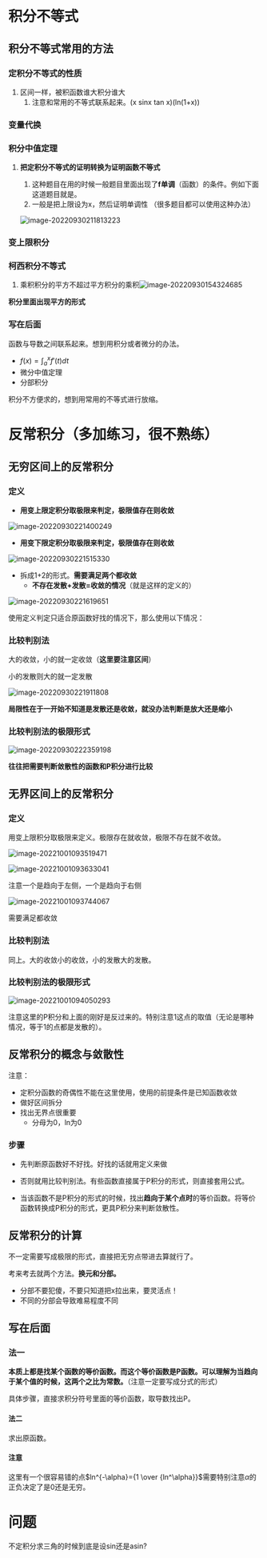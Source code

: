 # 积分不等式

## 积分不等式常用的方法

### 定积分不等式的性质

1. 区间一样，被积函数谁大积分谁大
   1. 注意和常用的不等式联系起来。(x sinx tan x)(ln(1+x))

### 变量代换

### 积分中值定理

1. **把定积分不等式的证明转换为证明函数不等式**

   1. 这种题目在用的时候一般题目里面出现了**f单调**（函数）的条件。例如下面这道题目就是。
   2. 一般是把上限设为x，然后证明单调性 （很多题目都可以使用这种办法）

   ![image-20220930211813223](https://raw.githubusercontent.com/Alemdx/pic-bed/master/math3/image-20220930211813223.png)

### 变上限积分

### 柯西积分不等式

1. 乘积积分的平方不超过平方积分的乘积![image-20220930154324685](https://raw.githubusercontent.com/Alemdx/pic-bed/master/math3/image-20220930154324685.png)

**积分里面出现平方的形式**

### 写在后面

函数与导数之间联系起来。想到用积分或者微分的办法。

+ $f(x)=\int_a^x{f'(t)dt}$
+ 微分中值定理
+ 分部积分

积分不方便求的，想到用常用的不等式进行放缩。

# 反常积分（多加练习，很不熟练）

## 无穷区间上的反常积分

### 定义

+  **用变上限定积分取极限来判定，极限值存在则收敛**

![image-20220930221400249](https://raw.githubusercontent.com/Alemdx/pic-bed/master/math3/image-20220930221400249.png)

+ **用变下限定积分取极限来判定，极限值存在则收敛**

![image-20220930221515330](https://raw.githubusercontent.com/Alemdx/pic-bed/master/math3/image-20220930221515330.png)

+ 拆成1+2的形式。**需要满足两个都收敛**
  + **不存在发散+发散=收敛的情况**（就是这样的定义的）

![image-20220930221619651](https://raw.githubusercontent.com/Alemdx/pic-bed/master/math3/image-20220930221619651.png)

使用定义判定只适合原函数好找的情况下，那么使用以下情况：

### 比较判别法

大的收敛，小的就一定收敛（**这里要注意区间**）

小的发散则大的就一定发散

![image-20220930221911808](https://raw.githubusercontent.com/Alemdx/pic-bed/master/math3/image-20220930221911808.png)

**局限性在于一开始不知道是发散还是收敛，就没办法判断是放大还是缩小**

### 比较判别法的极限形式

![image-20220930222359198](https://raw.githubusercontent.com/Alemdx/pic-bed/master/math3/image-20220930222359198.png)

**往往把需要判断敛散性的函数和P积分进行比较**

## 无界区间上的反常积分 

### 定义

用变上限积分取极限来定义。极限存在就收敛，极限不存在就不收敛。

![image-20221001093519471](https://raw.githubusercontent.com/Alemdx/pic-bed/master/math3/image-20221001093519471.png)

![image-20221001093633041](https://raw.githubusercontent.com/Alemdx/pic-bed/master/math3/image-20221001093633041.png)

注意一个是趋向于左侧，一个是趋向于右侧

![image-20221001093744067](https://raw.githubusercontent.com/Alemdx/pic-bed/master/math3/image-20221001093744067.png)

需要满足都收敛

### 比较判别法

同上。大的收敛小的收敛，小的发散大的发散。

### 比较判别法的极限形式

![image-20221001094050293](https://raw.githubusercontent.com/Alemdx/pic-bed/master/math3/image-20221001094050293.png)

注意这里的P积分和上面的刚好是反过来的。特别注意1这点的取值（无论是哪种情况，等于1的点都是发散的）。

## 反常积分的概念与敛散性

注意：

+ 定积分函数的奇偶性不能在这里使用，使用的前提条件是已知函数收敛
+ 做好区间拆分
+ 找出无界点很重要
  + 分母为0，ln为0

###  步骤

+ 先判断原函数好不好找。好找的话就用定义来做

+ 否则就用比较判别法。有些函数直接属于P积分的形式，则直接套用公式。

+ 当该函数不是P积分的形式的时候，找出**趋向于某个点时**的等价函数。将等价函数转换成P积分的形式，更具P积分来判断敛散性。

## 反常积分的计算

不一定需要写成极限的形式，直接把无穷点带进去算就行了。

考来考去就两个方法。**换元和分部。**

+ 分部不要犯傻，不要只知道把x拉出来，要灵活点！
+ 不同的分部会导致难易程度不同

## 写在后面

### 法一

**本质上都是找某个函数的等价函数。而这个等价函数是P函数。可以理解为当趋向于某个值的时候，这两个之比为常数。**（注意一定要写成分式的形式）

具体步骤，直接求积分符号里面的等价函数，取导数找出P。

#### 法二

求出原函数。

#### 注意

这里有一个很容易错的点$ln^{-\alpha}={1 \over {ln^\alpha}}$需要特别注意$\alpha$的正负决定了是0还是无穷。

# 问题

不定积分求三角的时候到底是设sin还是asin?